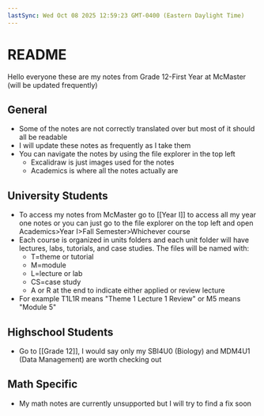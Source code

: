 ```yaml
---
lastSync: Wed Oct 08 2025 12:59:23 GMT-0400 (Eastern Daylight Time)
---
```

# README
Hello everyone these are my notes from Grade 12-First Year at McMaster (will be updated frequently)
## General
- Some of the notes are not correctly translated over but most of it should all be readable
- I will update these notes as frequently as I take them
- You can navigate the notes by using the file explorer in the top left 
	- Excalidraw is just images used for the notes
	- Academics is where all the notes actually are
## University Students
- To access my notes from McMaster go to [[Year I]] to access all my year one notes or you can just go to the file explorer on the top left and open Academics>Year I>Fall Semester>Whichever course
- Each course is organized in units folders and each unit folder will have lectures, labs, tutorials, and case studies. The files will be named with: 
	- T=theme or tutorial
	- M=module
	- L=lecture or lab
	- CS=case study
	- A or R at the end to indicate either applied or review lecture
- For example T1L1R means "Theme 1 Lecture 1 Review" or M5 means "Module 5"
## Highschool Students
- Go to [[Grade 12]], I would say only my SBI4U0 (Biology) and MDM4U1 (Data Management) are worth checking out
## Math Specific
- My math notes are currently unsupported but I will try to find a fix soon